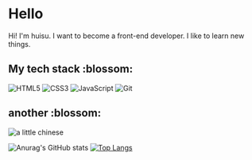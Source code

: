 <h1> Hello </h1>

<!--
**huisu-noh/huisu-noh** is a ✨ _special_ ✨ repository because its `README.md` (this file) appears on your GitHub profile.

Here are some ideas to get you started:

- 🔭 I’m currently working on ...
- 🌱 I’m currently learning ...
- 👯 I’m looking to collaborate on ...
- 🤔 I’m looking for help with ...
- 💬 Ask me about ...
- 📫 How to reach me: ...
- 😄 Pronouns: ...
- ⚡ Fun fact: ...
-->

<p>Hi! I'm huisu. I want to become a front-end developer. I like to learn new things. </p>

<h2> My tech stack :blossom:</h2>

![HTML5](https://img.shields.io/badge/-HTML5-F05032?style=for-the-badge&logo=html5&logoColor=ffffff)
![CSS3](https://img.shields.io/badge/-CSS3-007ACC?style=for-the-badge&logo=css3)
![JavaScript](https://img.shields.io/badge/-JavaScript-%23F7DF1C?style=for-the-badge&logo=javascript&logoColor=000000&labelColor=%23F7DF1C&color=%23FFCE5A) ![Git](https://img.shields.io/badge/-Git-F05032?style=for-the-badge&logo=git&logoColor=ffffff)
<!-- ![TypeScript](https://img.shields.io/badge/-TypeScript-007ACC?style=for-the-badge&logo=typescript&logoColor=white) -->
<!-- ![React](https://img.shields.io/badge/-React-222222?style=for-the-badge&logo=react) -->

<h2> another :blossom:</h2>

![a little chinese](https://img.shields.io/badge/%20a%20little-chinese-red)

![Anurag's GitHub stats](https://github-readme-stats.vercel.app/api?username=huisu-noh&theme=vue&show_icons=true)
[![Top Langs](https://github-readme-stats.vercel.app/api/top-langs/?username=huisu-noh&hide=python)](https://github.com/anuraghazra/github-readme-stats)
